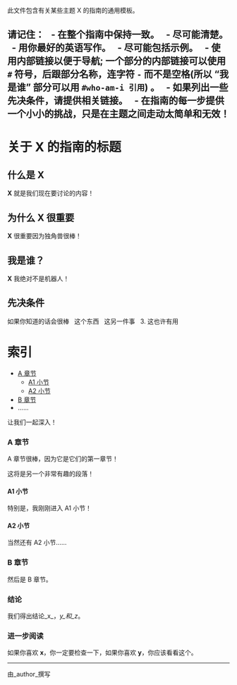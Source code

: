 此文件包含有关某些主题 X 的指南的通用模板。

请记住：
  - 在整个指南中保持一致。
  - 尽可能清楚。
  - 用你最好的英语写作。
  - 尽可能包括示例。
  - 使用内部链接以便于导航; 一个部分的内部链接可以使用 `#` 符号，后跟部分名称，连字符 `-` 而不是空格(所以 “我是谁” 部分可以用 `#who-am-i 引用`) 。
  - 如果列出一些先决条件，请提供相关链接。
  - 在指南的每一步提供一个小小的挑战，只是在主题之间走动太简单和无效！
------

# 关于 X 的指南的标题

## 什么是 X
**X** 就是我们现在要讨论的内容！

## 为什么 X 很重要
**X** 很重要因为独角兽很棒！

## 我是谁？
**X** 我绝对不是机器人！

## 先决条件
如果你知道的话会很棒
  这个东西
  这另一件事
  3. 这也许有用

# 索引
- [A 章节](#A-章节)
  - [A1 小节](#A1-小节)
  - [A2 小节](#A2-小节)
- [B 章节](#B-章节)
- ......

让我们一起深入！

### A 章节
A 章节很棒，因为它是它们的第一章节！

这将是另一个非常有趣的段落！

#### A1 小节
特别是，我刚刚进入 A1 小节！

#### A2 小节
当然还有 A2 小节......

### B 章节
然后是 B 章节。

### 结论
我们得出结论_x_，_y_和_z_。

### 进一步阅读
如果你喜欢 **x**，你一定要检查一下，如果你喜欢 **y**，你应该看看这个。

----
由_author_撰写